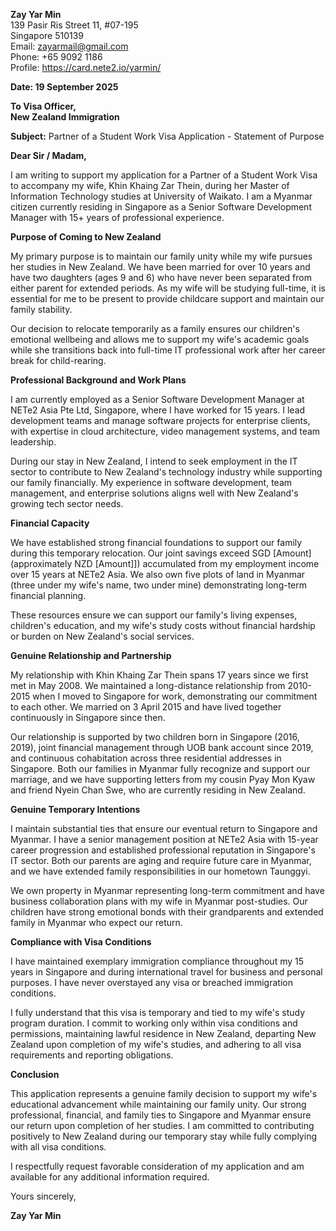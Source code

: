 **Zay Yar Min**  
139 Pasir Ris Street 11, #07-195  
Singapore 510139  
Email: zayarmail@gmail.com  
Phone: +65 9092 1186  
Profile: https://card.nete2.io/yarmin/

**Date: 19 September 2025**

**To Visa Officer,**  
**New Zealand Immigration**

**Subject:** Partner of a Student Work Visa Application - Statement of Purpose

**Dear Sir / Madam,**

I am writing to support my application for a Partner of a Student Work Visa to accompany my wife, Khin Khaing Zar Thein, during her Master of Information Technology studies at University of Waikato. I am a Myanmar citizen currently residing in Singapore as a Senior Software Development Manager with 15+ years of professional experience.

**Purpose of Coming to New Zealand**

My primary purpose is to maintain our family unity while my wife pursues her studies in New Zealand. We have been married for over 10 years and have two daughters (ages 9 and 6) who have never been separated from either parent for extended periods. As my wife will be studying full-time, it is essential for me to be present to provide childcare support and maintain our family stability.

Our decision to relocate temporarily as a family ensures our children's emotional wellbeing and allows me to support my wife's academic goals while she transitions back into full-time IT professional work after her career break for child-rearing.

**Professional Background and Work Plans**

I am currently employed as a Senior Software Development Manager at NETe2 Asia Pte Ltd, Singapore, where I have worked for 15 years. I lead development teams and manage software projects for enterprise clients, with expertise in cloud architecture, video management systems, and team leadership.

During our stay in New Zealand, I intend to seek employment in the IT sector to contribute to New Zealand's technology industry while supporting our family financially. My experience in software development, team management, and enterprise solutions aligns well with New Zealand's growing tech sector needs.

**Financial Capacity**

We have established strong financial foundations to support our family during this temporary relocation. Our joint savings exceed SGD [Amount] (approximately NZD [Amount]]) accumulated from my employment income over 15 years at NETe2 Asia. We also own five plots of land in Myanmar (three under my wife's name, two under mine) demonstrating long-term financial planning.

These resources ensure we can support our family's living expenses, children's education, and my wife's study costs without financial hardship or burden on New Zealand's social services.

**Genuine Relationship and Partnership**

My relationship with Khin Khaing Zar Thein spans 17 years since we first met in May 2008. We maintained a long-distance relationship from 2010-2015 when I moved to Singapore for work, demonstrating our commitment to each other. We married on 3 April 2015 and have lived together continuously in Singapore since then.

Our relationship is supported by two children born in Singapore (2016, 2019), joint financial management through UOB bank account since 2019, and continuous cohabitation across three residential addresses in Singapore. Both our families in Myanmar fully recognize and support our marriage, and we have supporting letters from my cousin Pyay Mon Kyaw and friend Nyein Chan Swe, who are currently residing in New Zealand.

**Genuine Temporary Intentions**

I maintain substantial ties that ensure our eventual return to Singapore and Myanmar. I have a senior management position at NETe2 Asia with 15-year career progression and established professional reputation in Singapore's IT sector. Both our parents are aging and require future care in Myanmar, and we have extended family responsibilities in our hometown Taunggyi.

We own property in Myanmar representing long-term commitment and have business collaboration plans with my wife in Myanmar post-studies. Our children have strong emotional bonds with their grandparents and extended family in Myanmar who expect our return.

**Compliance with Visa Conditions**

I have maintained exemplary immigration compliance throughout my 15 years in Singapore and during international travel for business and personal purposes. I have never overstayed any visa or breached immigration conditions.

I fully understand that this visa is temporary and tied to my wife's study program duration. I commit to working only within visa conditions and permissions, maintaining lawful residence in New Zealand, departing New Zealand upon completion of my wife's studies, and adhering to all visa requirements and reporting obligations.

**Conclusion**

This application represents a genuine family decision to support my wife's educational advancement while maintaining our family unity. Our strong professional, financial, and family ties to Singapore and Myanmar ensure our return upon completion of her studies. I am committed to contributing positively to New Zealand during our temporary stay while fully complying with all visa conditions.

I respectfully request favorable consideration of my application and am available for any additional information required.

Yours sincerely,

**Zay Yar Min**